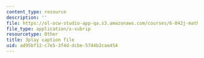 ```yaml
---
content_type: resource
description: ''
file: https://ol-ocw-studio-app-qa.s3.amazonaws.com/courses/6-042j-mathematics-for-computer-science-spring-2015/ad95bf12c7e53f4ddcbe5744b2cae454_L2yOSFsMvnc.srt
file_type: application/x-subrip
resourcetype: Other
title: 3play caption file
uid: ad95bf12-c7e5-3f4d-dcbe-5744b2cae454
---
```

